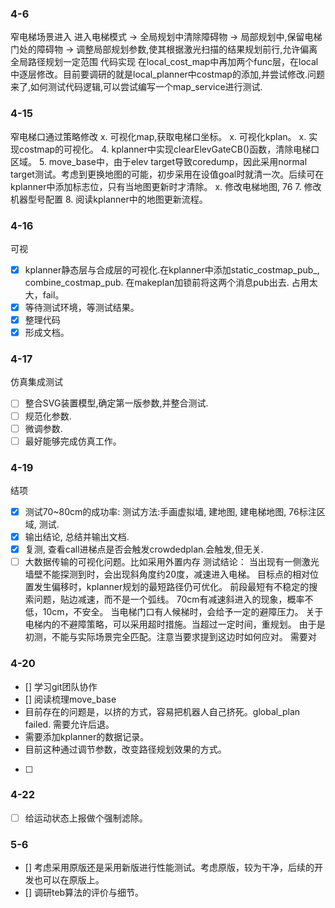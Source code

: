 ### 4-6
窄电梯场景进入
进入电梯模式 -> 全局规划中清除障碍物 -> 局部规划中,保留电梯门处的障碍物 -> 调整局部规划参数,使其根据激光扫描的结果规划前行,允许偏离全局路径规划一定范围
代码实现
在local_cost_map中再加两个func层，在local中逐层修改。目前要调研的就是local_planner中costmap的添加,并尝试修改.问题来了,如何测试代码逻辑,可以尝试编写一个map_service进行测试.

### 4-15
窄电梯口通过策略修改
x. 可视化map,获取电梯口坐标。
x. 可视化kplan。
x. 实现costmap的可视化。
4. kplanner中实现clearElevGateCB()函数，清除电梯口区域。
5. move_base中，由于elev target导致coredump，因此采用normal target测试。考虑到更换地图的可能，初步采用在设值goal时就清一次。后续可在kplanner中添加标志位，只有当地图更新时才清除。
x. 修改电梯地图, 76
7. 修改机器型号配置
8. 阅读kplanner中的地图更新流程。

### 4-16
可视
- [x] kplanner静态层与合成层的可视化.在kplanner中添加static_costmap_pub_, combine_costmap_pub. 在makeplan加锁前将这两个消息pub出去.
占用太大，fail。
- [x] 等待测试环境，等测试结果。
- [x] 整理代码
- [x] 形成文档。

### 4-17
仿真集成测试
- [ ] 整合SVG装置模型,确定第一版参数,并整合测试.
- [ ] 规范化参数.
- [ ] 微调参数.
- [ ] 最好能够完成仿真工作。

### 4-19
结项
- [x] 测试70~80cm的成功率:
测试方法:手画虚拟墙, 建地图, 建电梯地图, 76标注区域, 测试.
- [x] 输出结论, 总结并输出文档.
- [x] 复测, 查看call进梯点是否会触发crowdedplan.会触发,但无关.
- [ ] 大数据传输的可视化问题。比如采用外置内存
测试结论：
当出现有一侧激光墙壁不能探测到时，会出现斜角度约20度，减速进入电梯。
目标点的相对位置发生偏移时，kplanner规划的最短路径仍可优化。
前段最短有不稳定的搜索问题，贴边减速，而不是一个弧线。
70cm有减速斜进入的现象，概率不低，10cm，不安全。
当电梯门口有人候梯时，会给予一定的避障压力。
关于电梯内的不避障策略，可以采用超时措施。当超过一定时间，重规划。
由于是初测，不能与实际场景完全匹配。注意当要求提到这边时如何应对。
需要对

### 4-20
- [] 学习git团队协作
- [] 阅读梳理move_base
- 目前存在的问题是，以挤的方式，容易把机器人自己挤死。global_plan failed.
需要允许后退。
- 需要添加kplanner的数据记录。
- 目前这种通过调节参数，改变路径规划效果的方式。
- [ ] 

### 4-22
- [ ] 给运动状态上报做个强制滤除。

### 5-6
- [] 考虑采用原版还是采用新版进行性能测试。考虑原版，较为干净，后续的开发也可以在原版上。
- [] 调研teb算法的评价与细节。

